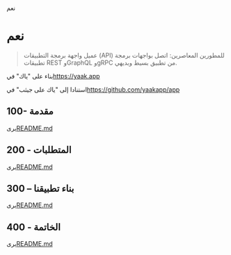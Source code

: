 نعم

# نعم

> عميل واجهة برمجة التطبيقات (API) للمطورين المعاصرين: اتصل بواجهات برمجة تطبيقات REST وGraphQL وgRPC من تطبيق بسيط وبديهي.

بناء على "ياك" في<https://yaak.app>

استنادا إلى "ياك على جيثب" في<https://github.com/yaakapp/app>

## 100- مقدمة

يرى[README.md](./100/README.md)

## 200 - المتطلبات

يرى[README.md](./200/README.md)

## 300 – بناء تطبيقنا

يرى[README.md](./300/README.md)

## 400 - الخاتمة

يرى[README.md](./400/README.md)

